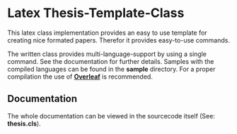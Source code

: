 # Latex Thesis-Template-Class

This latex class implementation provides an easy to use template for creating nice formated papers. Therefor it provides easy-to-use commands.

The written class provides multi-language-support by using a single command. See the documentation for further details. Samples with the compiled languages can be found in the **sample** directory.
For a proper compilation the use of **[Overleaf](https://overleaf.com)** is recommended.

## Documentation

The whole documentation can be viewed in the sourcecode itself (See: **thesis.cls**). 
